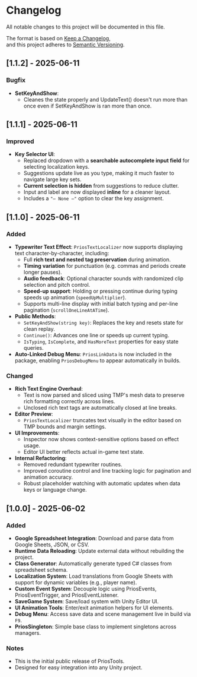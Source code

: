# Changelog

All notable changes to this project will be documented in this file.

The format is based on [Keep a Changelog](https://keepachangelog.com/en/1.0.0/),  
and this project adheres to [Semantic Versioning](https://semver.org/spec/v2.0.0.html).

## [1.1.2] - 2025-06-11

### Bugfix
- **SetKeyAndShow**:
  - Cleanes the state properly and UpdateText() doesn't run more than once even if SetKeyAndShow is ran more than once.

## [1.1.1] - 2025-06-11

### Improved
- **Key Selector UI**:
  - Replaced dropdown with a **searchable autocomplete input field** for selecting localization keys.
  - Suggestions update live as you type, making it much faster to navigate large key sets.
  - **Current selection is hidden** from suggestions to reduce clutter.
  - Input and label are now displayed **inline** for a cleaner layout.
  - Includes a `"— None —"` option to clear the key assignment.


## [1.1.0] - 2025-06-11

### Added
- **Typewriter Text Effect**: `PriosTextLocalizer` now supports displaying text character-by-character, including:
  - Full **rich text and nested tag preservation** during animation.
  - **Timing variation** for punctuation (e.g. commas and periods create longer pauses).
  - **Audio feedback**: Optional character sounds with randomized clip selection and pitch control.
  - **Speed-up support**: Holding or pressing continue during typing speeds up animation (`speedUpMultiplier`).
  - Supports multi-line display with initial batch typing and per-line pagination (`scrollOneLineAtATime`).
- **Public Methods**:
  - `SetKeyAndShow(string key)`: Replaces the key and resets state for clean replay.
  - `Continue()`: Advances one line or speeds up current typing.
  - `IsTyping`, `IsComplete`, and `HasMoreText` properties for easy state queries.
- **Auto-Linked Debug Menu**: `PriosLinkData` is now included in the package, enabling `PriosDebugMenu` to appear automatically in builds.

### Changed
- **Rich Text Engine Overhaul**:
  - Text is now parsed and sliced using TMP's mesh data to preserve rich formatting correctly across lines.
  - Unclosed rich text tags are automatically closed at line breaks.
- **Editor Preview**:
  - `PriosTextLocalizer` truncates text visually in the editor based on TMP bounds and margin settings.
- **UI Improvements**:
  - Inspector now shows context-sensitive options based on effect usage.
  - Editor UI better reflects actual in-game text state.
- **Internal Refactoring**:
  - Removed redundant typewriter routines.
  - Improved coroutine control and line tracking logic for pagination and animation accuracy.
  - Robust placeholder watching with automatic updates when data keys or language change.


## [1.0.0] - 2025-06-02

### Added
- **Google Spreadsheet Integration**: Download and parse data from Google Sheets, JSON, or CSV.
- **Runtime Data Reloading**: Update external data without rebuilding the project.
- **Class Generator**: Automatically generate typed C# classes from spreadsheet schema.
- **Localization System**: Load translations from Google Sheets with support for dynamic variables (e.g., player name).
- **Custom Event System**: Decouple logic using PriosEvents, PriosEventTrigger, and PriosEventListener.
- **SaveGame System**: Save/load system with Unity Editor UI.
- **UI Animation Tools**: Enter/exit animation helpers for UI elements.
- **Debug Menu**: Access save data and scene management live in build via `F9`.
- **PriosSingleton**: Simple base class to implement singletons across managers.

### Notes
- This is the initial public release of PriosTools.
- Designed for easy integration into any Unity project.
